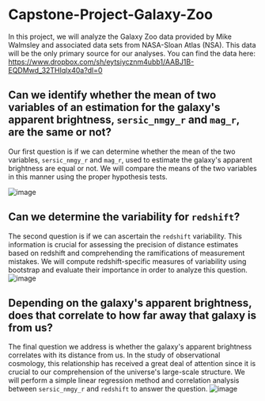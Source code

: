 # Capstone-Project-Galaxy-Zoo
In this project, we will analyze the Galaxy Zoo data provided by Mike Walmsley and associated data sets from NASA-Sloan Atlas (NSA). This data will be the only primary source for our analyses. You can find the data here: https://www.dropbox.com/sh/eytsiycznm4ubb1/AABJ1B-EQDMwd_32THIqlx40a?dl=0

## Can we identify whether the mean of two variables of an estimation for the galaxy's apparent brightness, `sersic_nmgy_r` and `mag_r`, are the same or not?
Our first question is if we can determine whether the mean of the two variables, `sersic_nmgy_r` and `mag_r`, used to estimate the galaxy's apparent brightness are equal or not. We will compare the means of the two variables in this manner using the proper hypothesis tests.

![image](https://user-images.githubusercontent.com/120763767/232146853-8d622d60-1fe4-46da-93f9-faa2bcd4399e.png)


## Can we determine the variability for `redshift`?
The second question is if we can ascertain the `redshift` variability. This information is crucial for assessing the precision of distance estimates based on redshift and comprehending the ramifications of measurement mistakes. We will compute redshift-specific measures of variability using bootstrap and evaluate their importance in order to analyze this question.
![image](https://user-images.githubusercontent.com/120763767/232318723-8db90262-a002-49f2-8dc2-203e9339e124.png)


## Depending on the galaxy's apparent brightness, does that correlate to how far away that galaxy is from us?
The final question we address is whether the galaxy's apparent brightness correlates with its distance from us. In the study of observational cosmology, this relationship has received a great deal of attention since it is crucial to our comprehension of the universe's large-scale structure. We will perform a simple linear regression method and correlation analysis between `sersic_nmgy_r` and `redshift` to answer the question.
![image](https://user-images.githubusercontent.com/120763767/232958016-2cada646-83fe-4cd9-a4dd-3ae6109f41e8.png)
